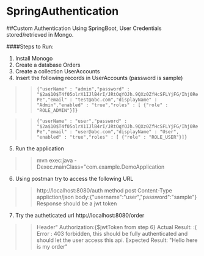 # SpringAuthentication
##Custom Authentication Using SpringBoot, User Credentials stored/retrieved in Mongo.


####Steps to Run:
1. Install Monogo
2. Create a database Orders
3. Create a collection UserAccounts
4. Insert the following records in UserAccounts (password is sample)

>>`{"userName" : "admin","password" : "$2a$10$T4f05olrX1IJlB4rI/JRtOqYOJh.9QXz0ZfHcSFLYjFG/Ihj0RePe","email" : "test@abc.com","displayName" : "Admin","enabled" : "true","roles" : [ {"role" : "ROLE_ADMIN"}]}`

>>`{"userName" : "user","password" : "$2a$10$T4f05olrX1IJlB4rI/JRtOqYOJh.9QXz0ZfHcSFLYjFG/Ihj0RePe","email" : "user@abc.com","displayName" : "User",    "enabled" : "true","roles" : [ {"role" : "ROLE_USER"}]}`


5. Run the application
>>mvn exec:java -Dexec.mainClass="com.example.DemoApplication


6. Using postman  try to access the following URL
>>http://localhost:8080/auth
>>method post
>>Content-Type appliction/json
>>body:{"username":"user","password":"sample"}
>>Response should be a jwt token


7. Try the autheticated url  http://localhost:8080/order
>>Header"
>>Authorization:{$jwtToken from step 6}
>>Actual Result: :(
>>Error : 403 forbidden, this should be fully authenticated and should let the user access this api.
>>Expected Result:
>>"Hello here is my order"
